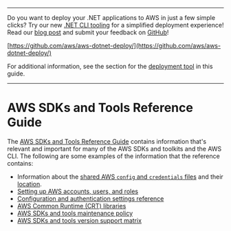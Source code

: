 --------

Do you want to deploy your \.NET applications to AWS in just a few simple clicks? Try our new [\.NET CLI tooling](https://www.nuget.org/packages/AWS.Deploy.CLI/) for a simplified deployment experience\! Read our [blog post](https://aws.amazon.com/blogs/developer/reimagining-the-aws-net-deployment-experience/) and submit your feedback on [GitHub](https://github.com/aws/aws-dotnet-deploy)\!

 [https://github.com/aws/aws-dotnet-deploy/](https://github.com/aws/aws-dotnet-deploy/)

For additional information, see the section for the [deployment tool](https://docs.aws.amazon.com/sdk-for-net/v3/developer-guide/deployment-tool.html) in this guide\.

--------

# AWS SDKs and Tools Reference Guide<a name="sdks-and-tools-ref"></a>

The [AWS SDKs and Tools Reference Guide](https://docs.aws.amazon.com/sdkref/latest/guide/overview.html) contains information that's relevant and important for many of the AWS SDKs and toolkits and the AWS CLI\. The following are some examples of the information that the reference contains:
+ Information about the [shared AWS `config` and `credentials` files](https://docs.aws.amazon.com/sdkref/latest/guide/file-format.html) and their [location](https://docs.aws.amazon.com/sdkref/latest/guide/file-location.html)\.
+ [Setting up AWS accounts, users, and roles](https://docs.aws.amazon.com/sdkref/latest/guide/access-users.html)
+ [Configuration and authentication settings reference](https://docs.aws.amazon.com/sdkref/latest/guide/settings-reference.html)
+ [AWS Common Runtime \(CRT\) libraries](https://docs.aws.amazon.com/sdkref/latest/guide/common-runtime.html)
+ [AWS SDKs and tools maintenance policy](https://docs.aws.amazon.com/sdkref/latest/guide/maint-policy.html)
+ [AWS SDKs and tools version support matrix](https://docs.aws.amazon.com/sdkref/latest/guide/version-support-matrix.html)